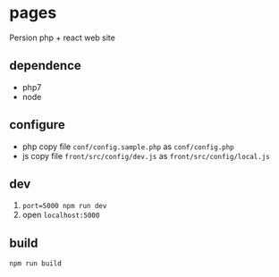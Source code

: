 # pages
Persion php + react web site

## dependence
- php7
- node

## configure
- php copy file `conf/config.sample.php` as `conf/config.php`
- js copy file `front/src/config/dev.js` as `front/src/config/local.js`

## dev
1. `port=5000 npm run dev`
2. open `localhost:5000`

## build
`npm run build`
